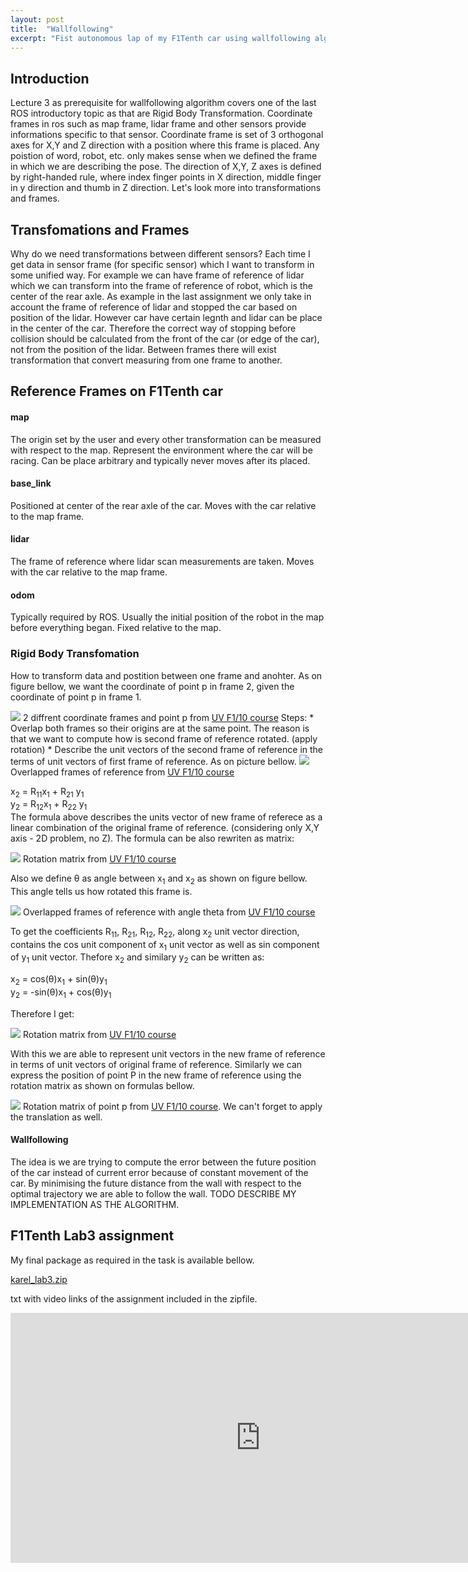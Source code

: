 ```yaml
---
layout: post
title:  "Wallfollowing"
excerpt: "Fist autonomous lap of my F1Tenth car using wallfollowing algorithm."
---
```


## Introduction

Lecture 3 as prerequisite for wallfollowing algorithm covers one of the last ROS introductory topic as that are Rigid Body Transformation.
Coordinate frames in ros such as map frame, lidar frame and other sensors provide informations specific to that sensor. Coordinate frame is
set of 3 orthogonal axes for X,Y and Z direction with a position where this frame is placed. Any poistion of word, robot, etc. only makes sense
when we defined the frame in which we are describing the pose. The direction of X,Y, Z axes is defined by right-handed rule, where index finger points in
X direction, middle finger in y direction and thumb in Z direction. Let's look more into transformations and frames.

## Transfomations and Frames

Why do we need transformations between different sensors? Each time I get data in sensor frame (for specific sensor) which I want to transform in some unified way.
For example we can have frame of reference of lidar which we can transform into the frame of reference of robot, which is the center of the rear axle. As example in
the last assignment we only take in account the frame of reference of lidar and stopped the car based on position of the lidar. However car have certain legnth and lidar
can be place in the center of the car. Therefore the correct way of stopping before collision should be calculated from the front of the car (or edge of the car), not from the
position of the lidar. Between frames there will exist transformation that convert measuring from one frame to another.

## Reference Frames on F1Tenth car

#### map
The origin set by the user and every other transformation can be measured with respect to the map. Represent the environment where the car will be racing. Can be place arbitrary and typically never moves after its placed.

#### base_link
Positioned at center of the rear axle of the car. Moves with the car relative to the map frame.

#### lidar
The frame of reference where lidar scan measurements are taken. Moves with the car relative to the map frame.

#### odom
Typically required by ROS. Usually the initial position of the robot in the map before everything began. Fixed relative to the map.


### Rigid Body Transfomation

  How to transform data and postition between one frame and anohter. As on figure bellow, we want the coordinate of point p in frame 2, given the coordinate of point p in frame 1.

<img src="/assets/frames.png">
2 diffrent coordinate frames and point p from <a href="https://linklab-uva.github.io/autonomousracing/assets/files/ROS-tf.pdf">UV F1/10 course</a>
  Steps:
  * Overlap both frames so their origins are at the same point. The reason is that we want to compute how is second frame of reference rotated. (apply rotation)
  * Describe the unit vectors of the second frame of reference in the terms of unit vectors of first frame of reference. As on picture bellow.

<img src="/assets/frames2.png">
Overlapped frames of reference from <a href="https://linklab-uva.github.io/autonomousracing/assets/files/ROS-tf.pdf">UV F1/10 course</a>

x<sub>2</sub> = R<sub>11</sub>x<sub>1</sub> + R<sub>21</sub> y<sub>1</sub><br>
y<sub>2</sub> = R<sub>12</sub>x<sub>1</sub> + R<sub>22</sub> y<sub>1</sub><br>
The formula above describes the units vector of new frame of referece as a linear combination of the original frame of reference. (considering only X,Y axis - 2D problem, no Z).
The formula can be also rewriten as matrix:

<img src="/assets/rotation_matrix.png">
Rotation matrix from <a href="https://linklab-uva.github.io/autonomousracing/assets/files/ROS-tf.pdf">UV F1/10 course</a>

Also we define &theta; as angle between x<sub>1</sub> and x<sub>2</sub> as shown on figure bellow. This angle tells us how rotated this frame is.

<img src="/assets/theta.png">
Overlapped frames of reference with angle theta from <a href="https://linklab-uva.github.io/autonomousracing/assets/files/ROS-tf.pdf">UV F1/10 course</a>

To get the coefficients R<sub>11</sub>, R<sub>21</sub>, R<sub>12</sub>, R<sub>22</sub>, along x<sub>2</sub> unit vector direction, contains the cos unit component of x<sub>1</sub>
unit vector as well as sin component of y<sub>1</sub> unit vector. Thefore  x<sub>2</sub> and similary y<sub>2</sub> can be written as:


x<sub>2</sub> = cos(&theta;)x<sub>1</sub> + sin(&theta;)y<sub>1</sub><br>
y<sub>2</sub> = -sin(&theta;)x<sub>1</sub> + cos(&theta;)y<sub>1</sub><br>


Therefore I get:

<img src="/assets/rotation_matrix2.png">
Rotation matrix from <a href="https://linklab-uva.github.io/autonomousracing/assets/files/ROS-tf.pdf">UV F1/10 course</a>

With this we are able to represent unit vectors in the new frame of reference in terms of unit vectors of original frame of reference. Similarly we can express the position of point P in the new frame of reference using the rotation matrix as shown on formulas bellow.

<img src="/assets/rotation_p.png">
Rotation matrix of point p from <a href="https://linklab-uva.github.io/autonomousracing/assets/files/ROS-tf.pdf">UV F1/10 course</a>.
We can't forget to apply the translation as well.


#### Wallfollowing
The idea is we are trying to compute the error between the future position of the car instead of current error because of constant movement of the car.
By minimising the future distance from the wall with respect to the optimal trajectory we are able to follow the wall.
TODO DESCRIBE MY IMPLEMENTATION AS THE ALGORITHM.


## F1Tenth Lab3 assignment
My final package as required in the task is available bellow.

<a href="https://github.com/smejkka3/smejkka3.github.io/raw/master/assets/karel_lab3.zip">karel_lab3.zip</a>

txt with video links of the assignment included in the zipfile.

<iframe width="800" height="400" src="https://www.youtube.com/embed/5nLtlszkRvI" frameborder="0" allow="accelerometer; autoplay; clipboard-write; encrypted-media; gyroscope; picture-in-picture" allowfullscreen></iframe>
